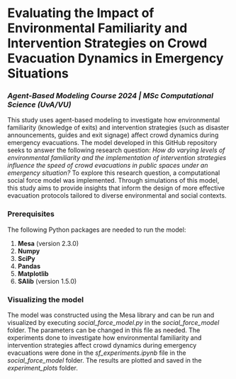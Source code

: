 # Evaluating the Impact of Environmental Familiarity and Intervention Strategies on Crowd Evacuation Dynamics in Emergency Situations
### _Agent-Based Modeling Course 2024 | MSc Computational Science (UvA/VU)_

This study uses agent-based modeling to investigate how environmental familiarity (knowledge of exits)
and intervention strategies (such as disaster announcements, guides and exit signage) affect 
crowd dynamics during emergency evacuations. The model developed in this GitHub repository seeks to answer the following research question: _How do varying levels of environmental familiarity and the implementation of intervention strategies influence the speed of crowd evacuations in public spaces under an emergency situation?_ To explore this research question, a computational social force model was implemented. Through simulations of this model, this study aims to provide insights that inform the design of more effective evacuation protocols tailored to diverse environmental and social contexts.

### Prerequisites
The following Python packages are needed to run the model:
1. **Mesa** (version 2.3.0)
2. **Numpy**
3. **SciPy**
4. **Pandas**
5. **Matplotlib**
6. **SAlib** (version 1.5.0)


### Visualizing the model
The model was constructed using the Mesa library and can be run and visualized by executing _social_force_model.py_ in the _social_force_model_ folder. The parameters can be changed in this file as needed. 
The experiments done to investigate how environmental familiarity and intervention strategies affect 
crowd dynamics during emergency evacuations were done in the _sf_experiments.ipynb_ file in the _social_force_model_ folder. The results are plotted and saved in the _experiment_plots_ folder. 
